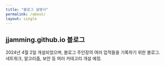 ```yaml
---
title: "블로그 설명서"
permalink: /about/
layout: single
---
```


## jjamming.github.io 블로그

2024년 4월 2일 개설되었으며, 블로그 주인장의 여러 업적들을 기록하기 위한 블로그.
네트워크, 알고리즘, 보안 등 여러 카테고리 개설 예정.

